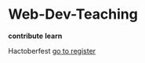 # Web-Dev-Teaching

**contribute** 
**learn**

Hactoberfest [go to register](https://hacktoberfest.digitalocean.com/)
